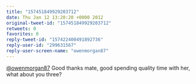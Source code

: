 ```yaml
---
title: "157451849929203712"
date: Thu Jan 12 13:20:20 +0000 2012
original-tweet-id: "157451849929203712"
retweets: 0
favorites: 0
reply-tweet-id: "157422400491892736"
reply-user-id: "299631567"
reply-user-screen-name: "owenmorgan87"
---
```

<a href="https://twitter.com/owenmorgan87">@owenmorgan87</a> Good thanks mate, good spending  quality time with her, what about you three?
